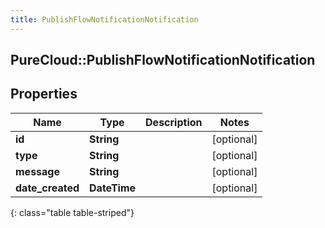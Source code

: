 ```yaml
---
title: PublishFlowNotificationNotification
---
```

## PureCloud::PublishFlowNotificationNotification

## Properties

|Name | Type | Description | Notes|
|------------ | ------------- | ------------- | -------------|
| **id** | **String** |  | [optional] |
| **type** | **String** |  | [optional] |
| **message** | **String** |  | [optional] |
| **date_created** | **DateTime** |  | [optional] |
{: class="table table-striped"}


